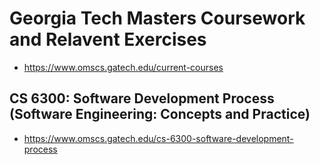 # Georgia Tech Masters Coursework and Relavent Exercises
- https://www.omscs.gatech.edu/current-courses

## CS 6300: Software Development Process (Software Engineering: Concepts and Practice)
  - https://www.omscs.gatech.edu/cs-6300-software-development-process
